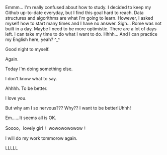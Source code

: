 Emmm...
I'm really confused about how to study.
I decided to keep my Github up-to-date everyday, but I find this goal hard to reach.
Data structures and algorithms are what I'm going to learn.
However, I asked myself how to start many times and I have no answer.
Sigh...
Rome was not built in a day.
Maybe I need to be more optimistic. 
There are a lot of days left.
I can take my time to do what I want to do.
Hhhh...
And I can practice my English here, yeah? ^_^

Good night to myself.

Again.

Today I'm doing something else.

I don't know what to say.

Ahhhh.
To be better.

I love you.

But why am I so nervous???
Why??  I want to be better!Uhhh!

Em......It seems all is OK.

Soooo，lovely girl！
wowowowowow！

I will do my work tommorow again.

LLLLL
